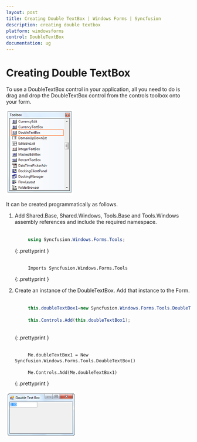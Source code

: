 ```yaml
---
layout: post
title: Creating Double TextBox | Windows Forms | Syncfusion
description: creating double textbox
platform: windowsforms
control: DoubleTextBox
documentation: ug
---
```

# Creating Double TextBox

To use a DoubleTextBox control in your application, all you need to do is drag and drop the DoubleTextBox control from the 
controls toolbox onto your form.


![](DoubleTextBox-images/DoubleTextBox_img2.png)
 

It can be created programmatically as follows.

1. Add Shared.Base, Shared.Windows, Tools.Base and Tools.Windows assembly references and include the required namespace.

   ~~~ cs    

		using Syncfusion.Windows.Forms.Tools;

   ~~~
   {:.prettyprint }




   ~~~ vbnet

		Imports Syncfusion.Windows.Forms.Tools

   ~~~
   {:.prettyprint }


 
2. Create an instance of the DoubleTextBox. Add that instance to the Form.

   ~~~ cs 

		this.doubleTextBox1=new Syncfusion.Windows.Forms.Tools.DoubleTextBox();

		this.Controls.Add(this.doubleTextBox1);
 
   ~~~
   {:.prettyprint }

   ~~~ vbnet

		Me.doubleTextBox1 = New Syncfusion.Windows.Forms.Tools.DoubleTextBox()

		Me.Controls.Add(Me.doubleTextBox1)

   ~~~
   {:.prettyprint }


 
![](DoubleTextBox-images/DoubleTextBox_img3.png)






